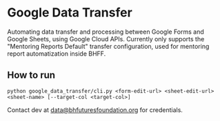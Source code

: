 # Google Data Transfer
Automating data transfer and processing between Google Forms and Google Sheets, using Google Cloud APIs.
Currently only supports the "Mentoring Reports Default" transfer configuration, used for mentoring report automatization inside BHFF.
## How to run
`python google_data_transfer/cli.py <form-edit-url> <sheet-edit-url> <sheet-name> [--target-col <target-col>]`  

Contact dev at data@bhfuturesfoundation.org for credentials.
